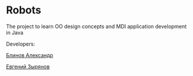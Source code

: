 # Robots
The project to learn OO design concepts and MDI application development in Java

Developers:

[Блинов Александр](https://github.com/aiteron)

[Евгений Зырянов](https://github.com/finkrer)